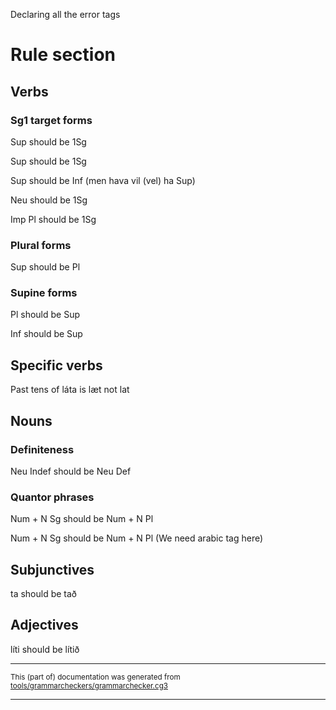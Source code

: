 

Declaring all the error tags

# Rule section

## Verbs

### Sg1 target forms

Sup should be 1Sg

Sup  should be 1Sg

Sup  should be Inf (men hava vil (vel) ha Sup)

Neu should be 1Sg

Imp Pl should be 1Sg

### Plural forms
Sup should be Pl

### Supine forms
Pl should be Sup

Inf should be Sup

## Specific verbs

Past tens of láta is læt not lat

## Nouns

### Definiteness

Neu Indef should be Neu Def

### Quantor phrases

Num + N Sg should be Num + N Pl

Num + N Sg should be Num + N Pl (We need arabic tag here)

## Subjunctives

ta should be tað

## Adjectives

líti should be lítið

* * *

<small>This (part of) documentation was generated from [tools/grammarcheckers/grammarchecker.cg3](https://github.com/giellalt/lang-fao/blob/main/tools/grammarcheckers/grammarchecker.cg3)</small>

---


